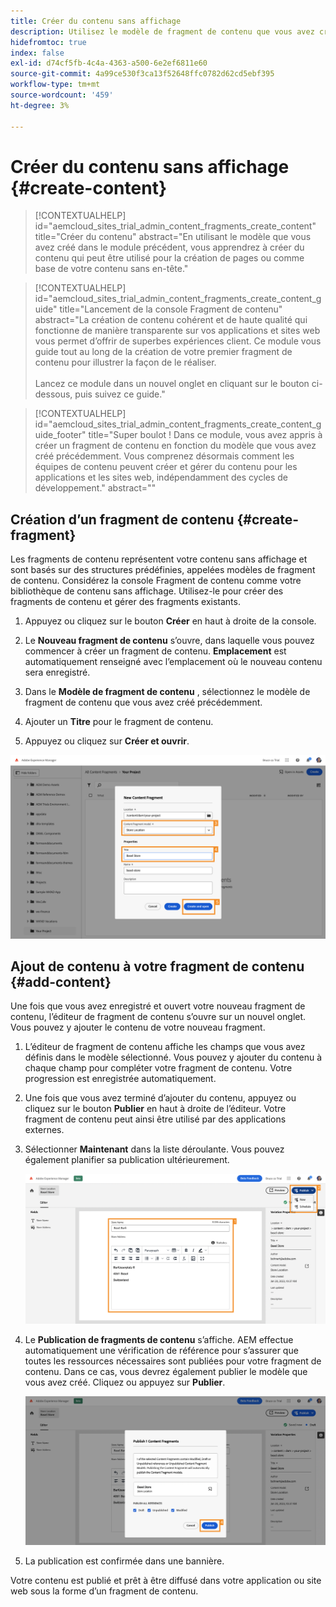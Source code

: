 ```yaml
---
title: Créer du contenu sans affichage
description: Utilisez le modèle de fragment de contenu que vous avez créé précédemment pour créer du contenu qui peut être utilisé pour la création de pages ou comme base pour votre contenu sans en-tête.
hidefromtoc: true
index: false
exl-id: d74cf5fb-4c4a-4363-a500-6e2ef6811e60
source-git-commit: 4a99ce530f3ca13f52648ffc0782d62cd5ebf395
workflow-type: tm+mt
source-wordcount: '459'
ht-degree: 3%

---
```



# Créer du contenu sans affichage {#create-content}

>[!CONTEXTUALHELP]
>id="aemcloud_sites_trial_admin_content_fragments_create_content"
>title="Créer du contenu"
>abstract="En utilisant le modèle que vous avez créé dans le module précédent, vous apprendrez à créer du contenu qui peut être utilisé pour la création de pages ou comme base de votre contenu sans en-tête."

>[!CONTEXTUALHELP]
>id="aemcloud_sites_trial_admin_content_fragments_create_content_guide"
>title="Lancement de la console Fragment de contenu"
>abstract="La création de contenu cohérent et de haute qualité qui fonctionne de manière transparente sur vos applications et sites web vous permet d’offrir de superbes expériences client. Ce module vous guide tout au long de la création de votre premier fragment de contenu pour illustrer la façon de le réaliser.<br><br>Lancez ce module dans un nouvel onglet en cliquant sur le bouton ci-dessous, puis suivez ce guide."

>[!CONTEXTUALHELP]
>id="aemcloud_sites_trial_admin_content_fragments_create_content_guide_footer"
>title="Super boulot ! Dans ce module, vous avez appris à créer un fragment de contenu en fonction du modèle que vous avez créé précédemment. Vous comprenez désormais comment les équipes de contenu peuvent créer et gérer du contenu pour les applications et les sites web, indépendamment des cycles de développement."
>abstract=""

## Création d’un fragment de contenu {#create-fragment}

Les fragments de contenu représentent votre contenu sans affichage et sont basés sur des structures prédéfinies, appelées modèles de fragment de contenu. Considérez la console Fragment de contenu comme votre bibliothèque de contenu sans affichage. Utilisez-le pour créer des fragments de contenu et gérer des fragments existants.

1. Appuyez ou cliquez sur le bouton **Créer** en haut à droite de la console.

1. Le **Nouveau fragment de contenu** s’ouvre, dans laquelle vous pouvez commencer à créer un fragment de contenu. **Emplacement** est automatiquement renseigné avec l’emplacement où le nouveau contenu sera enregistré.

1. Dans le **Modèle de fragment de contenu** , sélectionnez le modèle de fragment de contenu que vous avez créé précédemment.

1. Ajouter un **Titre** pour le fragment de contenu.

1. Appuyez ou cliquez sur **Créer et ouvrir**.

![Créer un fragment de contenu](assets/do-not-localize/create-content-3-4-5.png)

## Ajout de contenu à votre fragment de contenu {#add-content}

Une fois que vous avez enregistré et ouvert votre nouveau fragment de contenu, l’éditeur de fragment de contenu s’ouvre sur un nouvel onglet. Vous pouvez y ajouter le contenu de votre nouveau fragment.

1. L’éditeur de fragment de contenu affiche les champs que vous avez définis dans le modèle sélectionné. Vous pouvez y ajouter du contenu à chaque champ pour compléter votre fragment de contenu. Votre progression est enregistrée automatiquement.

1. Une fois que vous avez terminé d’ajouter du contenu, appuyez ou cliquez sur le bouton **Publier** en haut à droite de l’éditeur. Votre fragment de contenu peut ainsi être utilisé par des applications externes.

1. Sélectionner **Maintenant** dans la liste déroulante. Vous pouvez également planifier sa publication ultérieurement.

   ![Créer le contenu](assets/do-not-localize/add-content-1-2.png)

1. Le **Publication de fragments de contenu** s’affiche. AEM effectue automatiquement une vérification de référence pour s’assurer que toutes les ressources nécessaires sont publiées pour votre fragment de contenu. Dans ce cas, vous devrez également publier le modèle que vous avez créé. Cliquez ou appuyez sur **Publier**.

   ![Vérification de la publication et des références](assets/do-not-localize/publish-4.png)

1. La publication est confirmée dans une bannière.

Votre contenu est publié et prêt à être diffusé dans votre application ou site web sous la forme d’un fragment de contenu.
